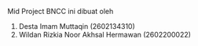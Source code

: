 Mid Project BNCC ini dibuat oleh

1. Desta Imam Muttaqin (2602134310)
2. Wildan Rizkia Noor Akhsal Hermawan (2602200022)
